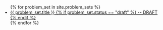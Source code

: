 
<ul>
{% for problem_set in site.problem_sets %}
  <li>
    <a href="{{ problem_set.url | relative_url }}">
      {{ problem_set.title }}
      {% if problem_set.status == "draft" %}
        -- DRAFT
      {% endif %}
    </a>
  </li>
{% endfor %}
</ul>
